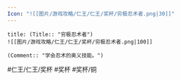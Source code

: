 ```yaml
---
Icon: "![[图片/游戏攻略/仁王/仁王/奖杯/穷极忍术者.png|30]]"
---
```

```ad-common-bronze-trophy
title: (Title:: "穷极忍术者")
![[图片/游戏攻略/仁王/仁王/奖杯/穷极忍术者.png|100]]

(Comment:: "学会忍术的奥义技能。")
```

#仁王/仁王/奖杯 #奖杯 #奖杯/铜
